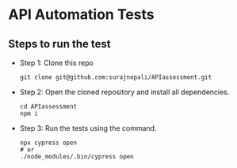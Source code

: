 # API Automation Tests

## Steps to run the test

- Step 1: Clone this repo
  ```
  git clone git@github.com:surajnepali/APIassessment.git
  ```
  
- Step 2: Open the cloned repository and install all dependencies.
  ```
  cd APIassessment
  npm i 
  ```
  
- Step 3: Run the tests using the command.
  ```
  npx cypress open
  # or
  ./node_modules/.bin/cypress open
  ```
